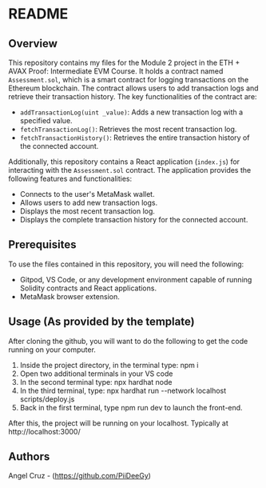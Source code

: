 # README

## Overview

This repository contains my files for the Module 2 project in the ETH + AVAX Proof: Intermediate EVM Course. It holds a contract named `Assessment.sol`, which is a smart contract for logging transactions on the Ethereum blockchain. The contract allows users to add transaction logs and retrieve their transaction history. The key functionalities of the contract are:

- `addTransactionLog(uint _value)`: Adds a new transaction log with a specified value.
- `fetchTransactionLog()`: Retrieves the most recent transaction log.
- `fetchTransactionHistory()`: Retrieves the entire transaction history of the connected account.

Additionally, this repository contains a React application (`index.js`) for interacting with the `Assessment.sol` contract. The application provides the following features and functionalities:

- Connects to the user's MetaMask wallet.
- Allows users to add new transaction logs.
- Displays the most recent transaction log.
- Displays the complete transaction history for the connected account.

## Prerequisites

To use the files contained in this repository, you will need the following:

- Gitpod, VS Code, or any development environment capable of running Solidity contracts and React applications.
- MetaMask browser extension.

## Usage (As provided by the template)

After cloning the github, you will want to do the following to get the code running on your computer.

1. Inside the project directory, in the terminal type: npm i
2. Open two additional terminals in your VS code
3. In the second terminal type: npx hardhat node
4. In the third terminal, type: npx hardhat run --network localhost scripts/deploy.js
5. Back in the first terminal, type npm run dev to launch the front-end.

After this, the project will be running on your localhost. 
Typically at http://localhost:3000/

## Authors
Angel Cruz - (https://github.com/PiiDeeGy)